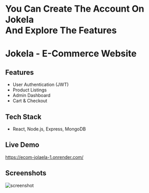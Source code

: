 <h1>You Can Create The Account On Jokela
<br> And Explore The Features</h1>

# Jokela - E-Commerce Website

## Features
- User Authentication (JWT)
- Product Listings
- Admin Dashboard
- Cart & Checkout

## Tech Stack
- React, Node.js, Express, MongoDB

## Live Demo

https://ecom-jolaela-1.onrender.com/
## Screenshots
![screenshot](./client/src/assets/screen1.png)
